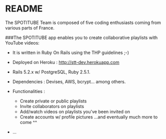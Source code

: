 # README

The SPOTITUBE Team is composed of five coding enthusiasts coming from various parts of France.

###The SPOTITUBE app enables you to create collaborative playlists with YouTube videos:

- It is written in Ruby On Rails using the THP guidelines ;-)

- Deployed on Heroku : http://stt-dev.herokuapp.com

- Rails 5.2.x w/ PostgreSQL, Ruby 2.5.1.

- Dependencies : Devises, AWS, bcrypt... among others.

- Functionalities :

  - Create private or public playlists
  - Invite collaborators on playlists
  - Add/watch videos on playlists you've been invited on
  - Create accounts w/ profile pictures
    ...and eventually much more to come ^^

- ...
